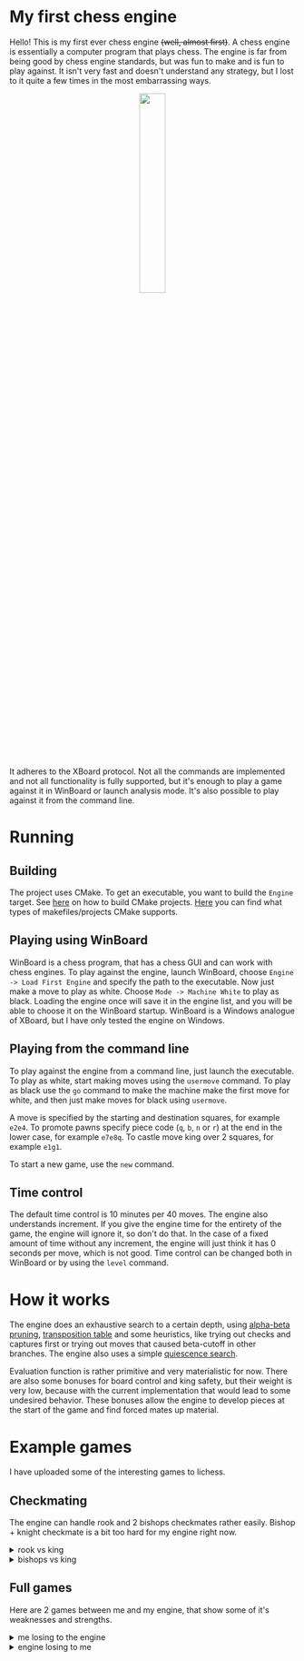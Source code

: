 # My first chess engine
Hello! This is my first ever chess engine ~~(well, almost first)~~. A chess engine is essentially a computer program that plays chess. The engine is far from being good by chess engine standards, but was fun to make and is fun to play against. It isn't very fast and doesn't understand any strategy, but I lost to it quite a few times in the most embarrassing ways.

<p align="center">
  <img height=30% width=30% src="https://lichess1.org/game/export/gif/FEBjVCsC.gif">
</p>

It adheres to the XBoard protocol. Not all the commands are implemented and not all functionality is fully supported, but it's enough to play a game against it in WinBoard or launch analysis mode. It's also possible to play against it from the command line.

# Running

## Building
The project uses CMake. To get an executable, you want to build the `Engine` target. See [here](https://cmake.org/runningcmake/) on how to build CMake projects. [Here](https://cmake.org/cmake/help/latest/manual/cmake-generators.7.html) you can find what types of makefiles/projects CMake supports.

## Playing using WinBoard
WinBoard is a chess program, that has a chess GUI and can work with chess engines. To play against the engine, launch WinBoard, choose `Engine -> Load First Engine` and specify the path to the executable. Now just make a move to play as white. Choose `Mode -> Machine White` to play as black. Loading the engine once will save it in the engine list, and you will be able to choose it on the WinBoard startup. WinBoard is a Windows analogue of XBoard, but I have only tested the engine on Windows.

## Playing from the command line
To play against the engine from a command line, just launch the executable. To play as white, start making moves using the `usermove` command. To play as black use the `go` command to make the machine make the first move for white, and then just make moves for black using `usermove`.

A move is specified by the starting and destination squares, for example `e2e4`. To promote pawns specify piece code (`q`, `b`, `n` or `r`) at the end in the lower case, for example `e7e8q`. To castle move king over 2 squares, for example `e1g1`.

To start a new game, use the `new` command.

## Time control
The default time control is 10 minutes per 40 moves. The engine also understands increment. If you give the engine time for the entirety of the game, the engine will ignore it, so don't do that. In the case of a fixed amount of time without any increment, the engine will just think it has 0 seconds per move, which is not good. Time control can be changed both in WinBoard or by using the `level` command.

# How it works
The engine does an exhaustive search to a certain depth, using [alpha-beta pruning](https://www.chessprogramming.org/Alpha-Beta), [transposition table](https://www.chessprogramming.org/Transposition_Table) and some heuristics, like trying out checks and captures first or trying out moves that caused beta-cutoff in other branches. The engine also uses a simple [quiescence search](https://www.chessprogramming.org/Quiescence_Search).

Evaluation function is rather primitive and very materialistic for now. There are also some bonuses for board control and king safety, but their weight is very low, because with the current implementation that would lead to some undesired behavior. These bonuses allow the engine to develop pieces at the start of the game and find forced mates up material.

# Example games

I have uploaded some of the interesting games to lichess. 

## Checkmating

The engine can handle rook and 2 bishops checkmates rather easily. Bishop + knight checkmate is a bit too hard for my engine right now.
<details>
  <summary>rook vs king</summary>
  <img height=30% width=30% src="https://lichess1.org/game/export/gif/ho8rs4GG.gif"><br>
  <a href="https://lichess.org/ho8rs4GG/white">game link</a>
</details>

<details>
  <summary>bishops vs king</summary>
  <img height=30% width=30% src="https://lichess1.org/game/export/gif/BulgjTOO.gif"><br>
  <a href="https://lichess.org/BulgjTOO">game link</a>
</details>

## Full games

Here are 2 games between me and my engine, that show some of it's weaknesses and strengths.
<details>
  <summary>me losing to the engine</summary>
  <img height=30% width=30% src="https://lichess1.org/game/export/gif/FEBjVCsC.gif"><br>
  <a href="https://lichess.org/FEBjVCsC">game link</a>
</details>
<details>
<summary>engine losing to me</summary>
  <img height=30% width=30% src="https://lichess1.org/game/export/gif/black/BtsLNbGl.gif"><br>
  <a href="https://lichess.org/BtsLNbGl/black">game link</a>
</details>
